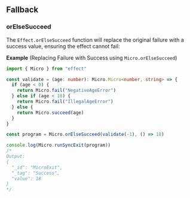 ## Fallback

### orElseSucceed

The `Effect.orElseSucceed` function will replace the original failure with a success value, ensuring the effect cannot fail:

**Example** (Replacing Failure with Success using `Micro.orElseSucceed`)

```ts twoslash
import { Micro } from "effect"

const validate = (age: number): Micro.Micro<number, string> => {
  if (age < 0) {
    return Micro.fail("NegativeAgeError")
  } else if (age < 18) {
    return Micro.fail("IllegalAgeError")
  } else {
    return Micro.succeed(age)
  }
}

const program = Micro.orElseSucceed(validate(-1), () => 18)

console.log(Micro.runSyncExit(program))
/*
Output:
{
  "_id": "MicroExit",
  "_tag": "Success",
  "value": 18
}
*/
```
